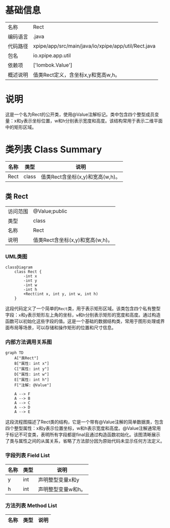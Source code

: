 # 基础信息

|      |      |
|------|------|
| 名称 | Rect |
| 编码语言 | .java |
| 代码路径 | xpipe/app/src/main/java/io/xpipe/app/util/Rect.java |
| 包名 | io.xpipe.app.util |
| 依赖项 | ['lombok.Value'] |
| 概述说明 | 值类Rect定义，含坐标x,y和宽高w,h。 |

# 说明

这是一个名为Rect的公开类，使用@Value注解标记。类中包含四个整型成员变量：x和y表示坐标位置，w和h分别表示宽度和高度。该结构常用于表示二维平面中的矩形区域。

# 类列表 Class Summary

| 名称   | 类型  | 说明 |
|-------|------|-------------|
| Rect | class | 值类Rect含坐标(x,y)和宽高(w,h)。 |



## 类 Rect

|      |      |
|------|------|
| 访问范围 | @Value;public |
| 类型 | class |
| 名称 | Rect |
| 说明 | 值类Rect含坐标(x,y)和宽高(w,h)。 |


### UML类图

```mermaid
classDiagram
    class Rect {
        -int x
        -int y
        -int w
        -int h
        +Rect(int x, int y, int w, int h)
    }
```

这段代码定义了一个简单的`Rect`类，用于表示矩形区域。该类包含四个私有整型字段：`x`和`y`表示矩形左上角的坐标，`w`和`h`分别表示矩形的宽度和高度。通过构造函数可以初始化这些字段的值。这是一个基础的数据结构类，常用于图形处理或界面布局等场景，可以存储和操作矩形的位置和尺寸信息。


### 内部方法调用关系图

```mermaid
graph TD
    A["类Rect"]
    B["属性: int x"]
    C["属性: int y"]
    D["属性: int w"]
    E["属性: int h"]
    F["注解: @Value"]

    A --> F
    A --> B
    A --> C
    A --> D
    A --> E
```

这段流程图描述了Rect类的结构，它是一个带有@Value注解的简单数据类，包含四个整型属性：x和y表示位置坐标，w和h表示宽度和高度。@Value注解通常用于标记不可变类，表明所有字段都是final且通过构造函数初始化。该图清晰展示了类与属性之间的从属关系，省略了方法部分因为原始代码未显示任何方法定义。

### 字段列表 Field List

| 名称  | 类型  | 说明 |
|-------|-------|------|
| y | int | 声明整型变量x和y |
| h | int | 声明整型变量w和h。 |

### 方法列表 Method List

| 名称  | 类型  | 说明 |
|-------|-------|------|





